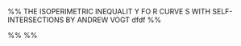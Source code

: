 

%% THE ISOPERIMETRIC INEQUALIT Y FO R CURVE S WITH SELF-INTERSECTIONS BY ANDREW VOGT
dfdf
%%

%% %%